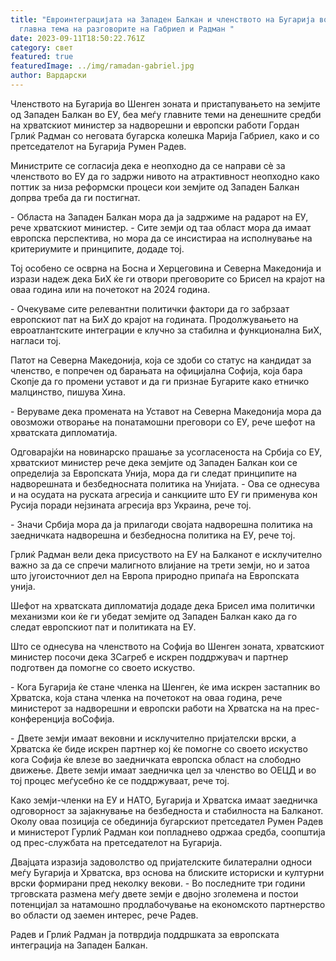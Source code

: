 ```yaml
---
title: "Евроинтеграцијата на Западен Балкан и членството на Бугарија во Шенген -
  главна тема на разговорите на Габриел и Радман "
date: 2023-09-11T18:50:22.761Z
category: свет
featured: true
featuredImage: ../img/ramadan-gabriel.jpg
author: Вардарски
---
```

<!--StartFragment-->

Членството на Бугарија во Шенген зоната и пристапувањето на земјите од Западен Балкан во ЕУ, беа меѓу главните теми на денешните средби на хрватскиот министер за надворешни и европски работи Гордан Грлиќ Радман со неговата бугарска колешка Марија Габриел, како и со претседателот на Бугарија Румен Радев.

Mинистрите се согласија дека е неопходно да се направи сè за членството во ЕУ да го задржи нивото на атрактивност неопходно како поттик за низа реформски процеси кои земјите од Западен Балкан допрва треба да ги постигнат.

\- Областа на Западен Балкан мора да ја задржиме на радарот на ЕУ, рече хрватскиот министер. - Сите земји од таа област мора да имаат европска перспектива, но мора да се инсистираа на исполнување на критериумите и принципите, додаде тој.

Тој особено се осврна на Босна и Херцеговина и Северна Македонија и изрази надеж дека БиХ ќе ги отвори преговорите со Брисел на крајот на оваа година или на почетокот на 2024 година.

\- Очекуваме сите релевантни политички фактори да го забрзаат европскиот пат на БиХ до крајот на годината. Продолжувањето на евроатлантските интеграции е клучно за стабилна и функционална БиХ, нагласи тој.

Патот на Северна Македонија, која се здоби со статус на кандидат за членство, е попречен од барањата на официјална Софија, која бара Скопје да го промени уставот и да ги признае Бугарите како етничко малцинство, пишува Хина.

\- Веруваме дека промената на Уставот на Северна Македонија мора да овозможи отворање на понатамошни преговори со ЕУ, рече шефот на хрватската дипломатија.

Одговарајќи на новинарско прашање за усогласеноста на Србија со ЕУ, хрватскиот министер рече дека земјите од Западен Балкан кои се определија за Европската Унија, мора да ги следат принципите на надворешната и безбедносната политика на Унијата. - Ова се однесува и на осудата на руската агресија и санкциите што ЕУ ги применува кон Русија поради нејзината агресија врз Украина, рече тој.

\- Значи Србија мора да ја прилагоди својата надворешна политика на заедничката надворешна и безбедносна политика на ЕУ, рече тој.

Грлиќ Радман вели дека присуството на ЕУ на Балканот е исклучително важно за да се спречи малигното влијание на трети земји, но и затоа што југоисточниот дел на Европа природно припаѓа на Европската унија.

Шефот на хрватската дипломатија додаде дека Брисел има политички механизми кои ќе ги убедат земјите од Западен Балкан како да го следат европскиот пат и политиката на ЕУ.

Што се однесува на членството на Софија во Шенген зоната, хрватскиот министер посочи дека ЗСагреб е искрен поддржувач и партнер подготвен да помогне со своето искуство.

\- Кога Бугарија ќе стане членка на Шенген, ќе има искрен застапник во Хрватска, која стана членка на почетокот на оваа година, рече министерот за надворешни и европски работи на Хрватска на на прес-конференција воСофија.

\- Двете земји имаат вековни и исклучително пријателски врски, а Хрватска ќе биде искрен партнер кој ќе помогне со своето искуство кога Софија ќе влезе во заедничката европска област на слободно движење. Двете земји имаат заедничка цел за членство во ОЕЦД и во тој процес меѓусебно ќе се поддржуваат, рече тој.

Како земји-членки на ЕУ и НАТО, Бугарија и Хрватска имаат заедничка одговорност за зајакнување на безбедноста и стабилноста на Балканот. Околу оваа позиција се обединија бугарскиот претседател Румен Радев и министерот Гурлиќ Радман кои попладнево одржаа средба, соопштија од прес-службата на претседателот на Бугарија.

Двајцата изразија задоволство од пријателските билатерални односи меѓу Бугарија и Хрватска, врз основа на блиските историски и културни врски формирани пред неколку векови. - Во последните три години трговската размена меѓу двете земји е двојно зголемена и постои потенцијал за натамошно продлабочување на економското партнерство во области од заемен интерес, рече Радев.

Радев и Грлиќ Радман ја потврдија поддршката за европската интеграција на Западен Балкан.



<!--EndFragment-->